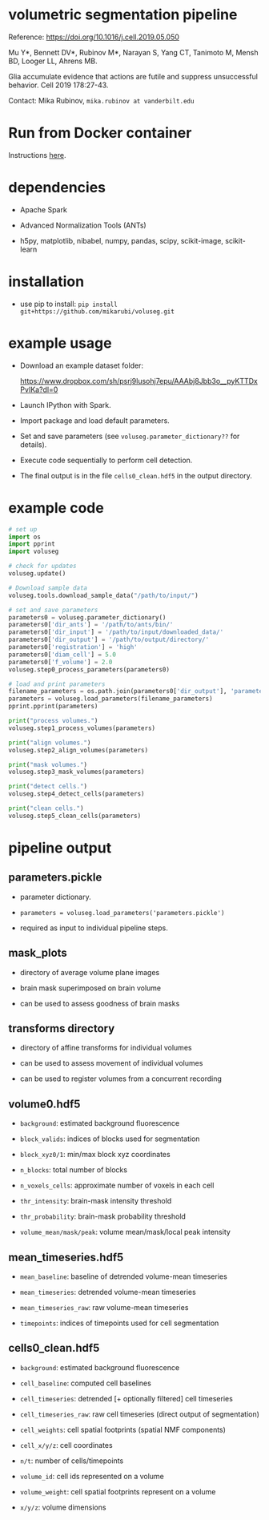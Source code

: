 # volumetric segmentation pipeline #

Reference: https://doi.org/10.1016/j.cell.2019.05.050

Mu Y*, Bennett DV*, Rubinov M*, Narayan S, Yang CT, Tanimoto M, Mensh BD, Looger LL, Ahrens MB.

Glia accumulate evidence that actions are futile and suppress unsuccessful behavior. Cell 2019 178:27-43.

Contact: Mika Rubinov, `mika.rubinov at vanderbilt.edu`

# Run from Docker container

Instructions [here](https://github.com/mikarubi/voluseg/blob/master/README-docker.md).


# dependencies

- Apache Spark

- Advanced Normalization Tools (ANTs)

- h5py, matplotlib, nibabel, numpy, pandas, scipy, scikit-image, scikit-learn

# installation

- use pip to install: `pip install git+https://github.com/mikarubi/voluseg.git`

# example usage

- Download an example dataset folder:

	https://www.dropbox.com/sh/psrj9lusohj7epu/AAAbj8Jbb3o__pyKTTDxPvIKa?dl=0

- Launch IPython with Spark.

- Import package and load default parameters.

- Set and save parameters (see `voluseg.parameter_dictionary??` for details).

- Execute code sequentially to perform cell detection.

- The final output is in the file `cells0_clean.hdf5` in the output directory.

# example code

```python
# set up
import os
import pprint
import voluseg

# check for updates
voluseg.update()

# Download sample data
voluseg.tools.download_sample_data("/path/to/input/")

# set and save parameters
parameters0 = voluseg.parameter_dictionary()
parameters0['dir_ants'] = '/path/to/ants/bin/'
parameters0['dir_input'] = '/path/to/input/downloaded_data/'
parameters0['dir_output'] = '/path/to/output/directory/'
parameters0['registration'] = 'high'
parameters0['diam_cell'] = 5.0
parameters0['f_volume'] = 2.0
voluseg.step0_process_parameters(parameters0)

# load and print parameters
filename_parameters = os.path.join(parameters0['dir_output'], 'parameters.pickle')
parameters = voluseg.load_parameters(filename_parameters)
pprint.pprint(parameters)

print("process volumes.")
voluseg.step1_process_volumes(parameters)

print("align volumes.")
voluseg.step2_align_volumes(parameters)

print("mask volumes.")
voluseg.step3_mask_volumes(parameters)

print("detect cells.")
voluseg.step4_detect_cells(parameters)

print("clean cells.")
voluseg.step5_clean_cells(parameters)
```

# pipeline output

## parameters.pickle

- parameter dictionary.

- `parameters = voluseg.load_parameters('parameters.pickle')`

- required as input to individual pipeline steps.

## mask_plots

- directory of average volume plane images

- brain mask superimposed on brain volume

- can be used to assess goodness of brain masks

## transforms directory

- directory of affine transforms for individual volumes

- can be used to assess movement of individual volumes

- can be used to register volumes from a concurrent recording

## volume0.hdf5

- `background`: estimated background fluorescence

- `block_valids`: indices of blocks used for segmentation

- `block_xyz0/1`: min/max block xyz coordinates

- `n_blocks`: total number of blocks

- `n_voxels_cells`: approximate number of voxels in each cell

- `thr_intensity`: brain-mask intensity threshold

- `thr_probability`: brain-mask probability threshold

- `volume_mean/mask/peak`: volume mean/mask/local peak intensity

## mean_timeseries.hdf5

- `mean_baseline`: baseline of detrended volume-mean timeseries

- `mean_timeseries`: detrended volume-mean timeseries

- `mean_timeseries_raw`: raw volume-mean timeseries

- `timepoints`: indices of timepoints used for cell segmentation

## cells0_clean.hdf5

- `background`: estimated background fluorescence

- `cell_baseline`: computed cell baselines

- `cell_timeseries`: detrended [+ optionally filtered] cell timeseries

- `cell_timeseries_raw`: raw cell timeseries (direct output of segmentation)

- `cell_weights`: cell spatial footprints (spatial NMF components)

- `cell_x/y/z`: cell coordinates

- `n/t`: number of cells/timepoints

- `volume_id`: cell ids represented on a volume

- `volume_weight`: cell spatial footprints represent on a volume

- `x/y/z`: volume dimensions
